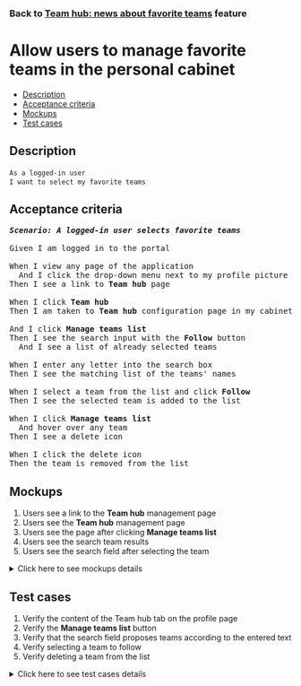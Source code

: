 ### Back to [Team hub: news about favorite teams](../../) feature

# Allow users to manage favorite teams in the personal cabinet

- [Description](#description)
- [Acceptance criteria](#acceptance-criteria)
- [Mockups](#mockups)
- [Test cases](#test-cases)

## Description

    As a logged-in user
    I want to select my favorite teams

## Acceptance criteria

<pre>
<b><i>Scenario: A logged-in user selects favorite teams</i></b>

Given I am logged in to the portal

When I view any page of the application
  And I click the drop-down menu next to my profile picture at the top of the page
Then I see a link to <b>Team hub</b> page

When I click <b>Team hub</b>
Then I am taken to <b>Team hub</b> configuration page in my cabinet

And I click <b>Manage teams list</b>
Then I see the search input with the <b>Follow</b> button
  And I see a list of already selected teams

When I enter any letter into the search box
Then I see the matching list of the teams' names

When I select a team from the list and click <b>Follow</b>
Then I see the selected team is added to the list

When I click <b>Manage teams list</b>
  And hover over any team
Then I see a delete icon

When I click the delete icon
Then the team is removed from the list
</pre>

## Mockups

1. Users see a link to the <b>Team hub</b> management page
2. Users see the <b>Team hub</b> management page
3. Users see the page after clicking <b>Manage teams list</b>
4. Users see the search team results
5. Users see the search field after selecting the team

<details>
  <summary>Click here to see mockups details</summary>

**1. Users see a link to the Team hub management page:**

![Users see a link to the Team hub management page](/products/sports_hub_portal/web_application_features/team_hub/images/link_to_my_teams_page.png)

**2. Users see the Team hub management page:**

![Users see the Team hub management page](/products/sports_hub_portal/web_application_features/team_hub/images/my_teams_management_page.png)

**3. Users see the page after clicking Manage teams list:**

![Users see the page after clicking Manage teams list](/products/sports_hub_portal/web_application_features/team_hub/images/manage_my_teams_form.png)

**4. Users see the search team results:**

![Users see the search team results](/products/sports_hub_portal/web_application_features/team_hub/images/search_team_result.png)

**5. Users see the search field after selecting the team:**

![Users see the search field after selecting the team](/products/sports_hub_portal/web_application_features/team_hub/images/search_team_selected_team.png)

</details>

## Test cases

1. Verify the content of the Team hub tab on the profile page
2. Verify the <b>Manage teams list</b> button
3. Verify that the search field proposes teams according to the entered text
4. Verify selecting a team to follow
5. Verify deleting a team from the list

<details>
  <summary>Click here to see test cases details</summary>

### **#1. Verify the content of the Team hub tab on the profile page**

|Preconditions|Steps|Expected result
--------------|-----|----------
|- Log in with user account|1) In the page header next to the user’s profile picture click the drop-down button</br>2) Select <b>Team hub</b> from the drop-down menu</br>3) Check the content of the <b>Team hub</b> tab|4) The <b>Team hub</b> tab contains a list with user’s favorite teams and the <b>Manage team list</b> button|

### **#2. Verify the Manage teams list button**

|Preconditions|Steps|Expected result
--------------|-----|----------
|- Log in with user account|1) In the page header next to the user’s profile picture click the drop-down button</br>2) Select <b>Team hub</b> from the drop-down menu</br>3) Click <b>Manage team list</b> link at the bottom of the list|3) The search field with "Type a team name" placeholder and delete icon on hover for existing teams appear|

### **#3. Verify that the search field proposes teams according to the entered text**

|Preconditions|Steps|Expected result
--------------|-----|----------
|- Log in with user account</br>- There are some teams to be added which contain "Los"|1) In the page header, next to the user’s profile picture click the drop-down button</br>2) From the drop-down menu, select <b>Team hub</b></br>3) Click <b>Manage team list</b></br>4) Type "Los" into the search field|4) There are only teams that contain "Los" are included in the list|

### **#4. Verify selecting a team to follow**

|Preconditions|Steps|Expected result
--------------|-----|----------
|- Log in with user account</br>- Go to <b>Team hub</b>|1) Click <b>Manage team list</b></br>2) Select some team from the list and click <b>Follow</b>|2) Selected team appears on the list. Users can see news about selected team on the <b>Team hub</b> page|

### **#5. Verify deleting a team from the list**

|Preconditions|Steps|Expected result
--------------|-----|----------
|- Log in with user account</br>- Go to <b>Team hub</b></br>- There are some teams followed by the user|1) Click <b>Manage team list</b></br>2) Click <b>Delete</b> any team|2) The team is removed from the list. The user does not see news about the selected team on the <b>Team hub</b> page|
</details>
